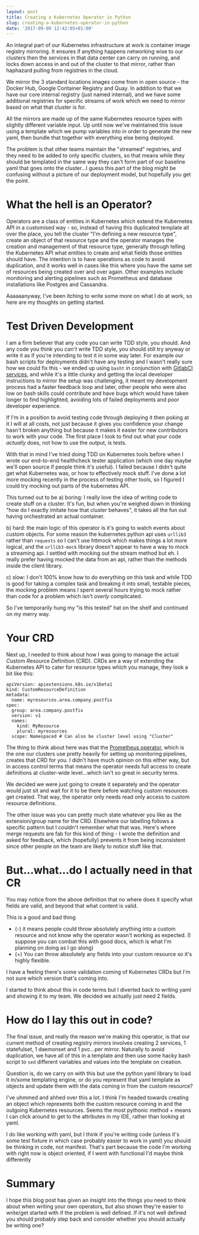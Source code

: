 ```yaml
---
layout: post
title: Creating a Kubernetes Operator in Python
slug: creating-a-kubernetes-operator-in-python
date: '2017-09-09 12:42:05+01:00'
---
```

An integral part of our Kubernetes infrastructure at work is container image registry mirroring. It ensures if anything happens networking wise to our clusters then the services in that data center can carry on running, and locks down access in and out of the cluster to that mirror, rather than haphazard pulling from registries in the cloud.

We mirror the 3 standard locations images come from in open source - the Docker Hub, Google Container Registry and Quay. In addition to that we have our core internal registry (just named internal), and we have some additional registries for specific streams of work which we need to mirror based on what that cluster is for. 

All the mirrors are made up of the same Kubernetes resource types with slightly different variable input. Up until now we've maintained this issue using a template which we pump variables into in order to generate the new yaml, then bundle that together with everything else being deployed. 

The problem is that other teams maintain the "streamed" registries, and they need to be added to only specific clusters, so that means while they should be templated in the same way they can't form part of our baseline yaml that goes onto the cluster...I guess this part of the blog might be confusing without a picture of our deployment model, but hopefully you get the point.

# What the hell is an Operator?
Operators are a class of entities in Kubernetes which extend the Kubernetes API in a customised way - so, instead of having this duplicated template all over the place, you tell the cluster "I'm defining a new resource type", create an object of that resource type and the operator manages the creation and management of that resource type, generally through telling the Kubernetes API what entities to create and what fields those entities should have. The intention is to have operations as code to avoid duplication, and it works well in cases like this where you have the same set of resources being created over and over again. Other examples include monitoring and alerting pipelines such as Prometheus and database installations like Postgres and Cassandra.

Aaaaaanyway, I've been itching to write some more on what I do at work, so here are my thoughts on getting started.

# Test Driven Development
I am a firm believer that any code you can write TDD style, you should. And any code you think you _can't_ write TDD style, you should still try anyway or write it as if you're intending to test it in some way later. For example our bash scripts for deployments didn't have any testing and I wasn't really sure how we could fix this - we ended up using `basht` in conjunction with [GitlabCI services](https://docs.gitlab.com/ce/ci/services/), and while it's a little clunky and getting the local developer instructions to mirror the setup was challenging, it meant my development process had a faster feedback loop and later, other people who were also low on bash skills could contribute and have bugs which would have taken longer to find highlighted, avoiding lots of failed deployments and poor developer experience.

If I'm in a position to avoid testing code through deploying it then poking at it I will at all costs, not just because it gives you confidence your change hasn't broken anything but because it makes it easier for new contributors to work with your code. The first place I look to find out what your code *actually* does, not how to use the output, is tests.

With that in mind I've tried doing TDD on Kubernetes tools before when I wrote our end-to-end healthcheck tester application (which one day maybe we'll open source if people think it's useful). I failed because I didn't quite get what Kubernetes was, or how to effectively mock stuff. I've done a lot more mocking recently in the process of testing other tools, so I figured I could try mocking out parts of the kubernetes API.

This turned out to be
a) boring: I really love the idea of writing code to create stuff on a cluster. It's fun, but when you're weighed down in thinking "how do I exactly imitate how that cluster behaves", it takes all the fun out having orchestrated an actual container.

b) hard: the main logic of this operator is it's going to watch events about custom objects. For some reason the kubernetes python api uses `urllib3` rather than `requests` so I can't use httmock which makes things a lot more logical, and the `urllib3-mock` library doesn't appear to have a way to mock a streaming api. I settled with mocking out the stream method but eh. I really prefer having mocked the data from an api, rather than the methods inside the client library.

c) slow: I don't 100% know how to do everything on this task and while TDD is good for taking a complex task and breaking it into small, testable pieces, the mocking problem means I spent several hours trying to mock rather than code for a problem which isn't _overly_ complicated.

So I've temporarily hung my "is this tested" hat on the shelf and continued on my merry way. 

# Your CRD

Next up, I needed to think about how I was going to manage the actual *C*ustom *R*esource *D*efinition (CRD). CRDs are a way of extending the Kubernetes API to cater for resource types which you manage, they look a bit like this:
```
apiVersion: apiextensions.k8s.io/v1beta1
kind: CustomResourceDefinition
metadata:
  name: myresources.area.company.postfix
spec:
  group: area.company.postfix
  version: v1
  names:
    kind: MyResource
    plural: myresources
  scope: Namespaced # Can also be cluster level using "Cluster"
```

The thing to think about here was that the [Prometheus operator](https://github.com/coreos/prometheus-operator), which is the one our clusters use pretty heavily for setting up monitoring pipelines, creates that CRD for you. I didn't have much opinion on this either way, but in access control terms that means the operator needs full access to create definitions at cluster-wide level...which isn't so great in security terms.

We decided we were just going to create it separately and the operator would just sit and wait for it to be there before watching custom resources get created. That way, the operator only needs read only access to custom resource definitions.

The other issue was you can pretty much state whatever you like as the extension/group name for the CRD. Elsewhere our labelling follows a specific pattern but I couldn't remember what that was. Here's where merge requests are fab for this kind of thing - I wrote the definition and asked for feedback, which (hopefully) prevents it from being inconsistent since other people on the team are likely to notice stuff like that.

# But...what...do I actually need in that CR
You may notice from the above definition that no where does it specify what fields are valid, and beyond that what content is valid. 

This is a good and bad thing 
- (-) it means people could throw absolutely anything into a custom resource and not know why the operator wasn't working as expected. (I suppose you can combat this with good docs, which is what I'm planning on doing as I go along)
- (+) You can throw absolutely any fields into your custom resource so it's highly flexible.

I have a feeling there's some validation coming of Kubernetes CRDs but I'm not sure which version that's coming into. 

I started to think about this in code terms but I diverted back to writing yaml and showing it to my team. We decided we actually just need 2 fields.

# How do I lay this out in code?
The final issue, and really the reason we're making this operator, is that our current method of creating registry mirrors involves creating 2 services, 1 statefulset, 1 daemonset and 1 pvc...per mirror.
Naturally to avoid duplication, we have all of this in a template and then use some hacky bash script to `sed` different variables and values into the template on creation.

Question is, do we carry on with this but use the python yaml library to load it in/some templating engine, or do you represent that yaml template as objects and update them with the data coming in from the custom resource?

I've uhmmed and ahhed over this a lot. I think I'm headed towards creating an object which represents both the custom resource coming in and the outgoing Kubernetes resources. Seems the most pythonic method + means I can click around to get to the attributes in my IDE, rather than looking at yaml.

I do like working with yaml, but I think if you're writing code (unless it's some test fixture in which case probably easier to work in yaml) you should be thinking in code, not manifest. That's part because the code I'm working with right now is object oriented, if I went with functional I'd maybe think differently

# Summary
I hope this blog post has given an insight into the things you need to think about when writing your own operators, but also shown they're easier to write/get started with if the problem is well defined.
If it's not well defined you should probably step back and consider whether you should actually be writing one?
